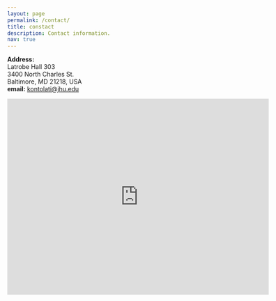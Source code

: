 ```yaml
---
layout: page
permalink: /contact/
title: constact
description: Contact information.
nav: true
---
```


**Address:**  
Latrobe Hall 303  
3400 North Charles St.  
Baltimore, MD 21218, USA   
**email:** [kontolati@jhu.edu](mailto:kontolati@jhu.edu)

<iframe src="https://www.google.com/maps/embed?pb=!1m18!1m12!1m3!1d3086.2586505452177!2d-76.62297054857589!3d39.32772502896676!2m3!1f0!2f0!3f0!3m2!1i1024!2i768!4f13.1!3m3!1m2!1s0x89c804dfa65e2a7b%3A0xee939e37a1db3fb3!2sLatrobe%20Hall%2C%20Baltimore%2C%20MD%2021218!5e0!3m2!1sen!2sus!4v1646331870488!5m2!1sen!2sus" width="600" height="450" style="border:0;" allowfullscreen="" loading="lazy"></iframe>
